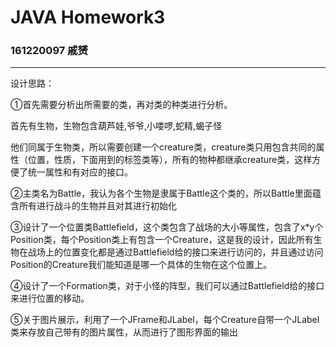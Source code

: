 # JAVA Homework3

### 161220097 戚赟

---

设计思路：

①首先需要分析出所需要的类，再对类的种类进行分析。

首先有生物，生物包含葫芦娃,爷爷,小喽啰,蛇精,蝎子怪

他们同属于生物类，所以需要创建一个creature类，creature类只用包含共同的属性（位置，性质，下面用到的标签类等），所有的物种都继承creature类，这样方便了统一属性和有对应的接口。

②主类名为Battle，我认为各个生物是隶属于Battle这个类的，所以Battle里面蕴含所有进行战斗的生物并且对其进行初始化

③设计了一个位置类Battlefield，这个类包含了战场的大小等属性，包含了x*y个Position类，每个Position类上有包含一个Creature，这是我的设计，因此所有生物在战场上的位置变化都是通过Battlefield给的接口来进行访问的，并且通过访问Position的Creature我们能知道是哪一个具体的生物在这个位置上。

④设计了一个Formation类，对于小怪的阵型，我们可以通过Battlefield给的接口来进行位置的移动。

⑤关于图片展示，利用了一个JFrame和JLabel，每个Creature自带一个JLabel类来存放自己带有的图片属性，从而进行了图形界面的输出